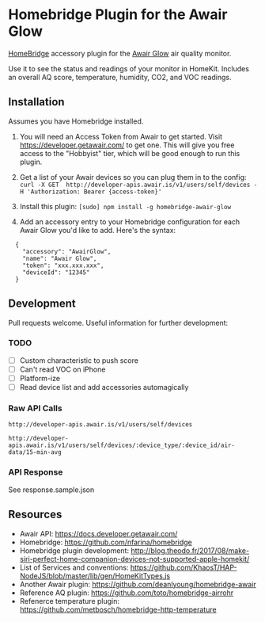 # Homebridge Plugin for the Awair Glow

[HomeBridge](http://github.com/nfarina/homebridge) accessory plugin for the [Awair Glow](https://getawair.com/pages/awair-glow) air quality monitor.

Use it to see the status and readings of your monitor in HomeKit. Includes an overall AQ score, temperature, humidity, CO2, and VOC readings.  

## Installation

Assumes you have Homebridge installed.

1. You will need an Access Token from Awair to get started. Visit https://developer.getawair.com/ to get one. This will give you free access to the "Hobbyist" tier, which will be good enough to run this plugin.

2. Get a list of your Awair devices so you can plug them in to the config: `curl -X GET  http://developer-apis.awair.is/v1/users/self/devices -H 'Authorization: Bearer {access-token}'`

3. Install this plugin: `[sudo] npm install -g homebridge-awair-glow`

4. Add an accessory entry to your Homebridge configuration for each Awair Glow you'd like to add. Here's the syntax:

```
  {
    "accessory": "AwairGlow",
    "name": "Awair Glow",
    "token": "xxx.xxx.xxx",
    "deviceId": "12345"
  }
```

## Development

Pull requests welcome. Useful information for further development:

### TODO

- [ ] Custom characteristic to push score
- [ ] Can't read VOC on iPhone
- [ ] Platform-ize
- [ ] Read device list and add accessories automagically

### Raw API Calls

    http://developer-apis.awair.is/v1/users/self/devices

    http://developer-apis.awair.is/v1/users/self/devices/:device_type/:device_id/air-data/15-min-avg

### API Response

See response.sample.json

## Resources

- Awair API: https://docs.developer.getawair.com/
- Homebridge: https://github.com/nfarina/homebridge
- Homebridge plugin development: http://blog.theodo.fr/2017/08/make-siri-perfect-home-companion-devices-not-supported-apple-homekit/
- List of Services and conventions: https://github.com/KhaosT/HAP-NodeJS/blob/master/lib/gen/HomeKitTypes.js
- Another Awair plugin: https://github.com/deanlyoung/homebridge-awair
- Reference AQ plugin: https://github.com/toto/homebridge-airrohr
- Refenerce temperature plugin: https://github.com/metbosch/homebridge-http-temperature

